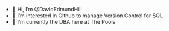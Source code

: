 - 👋 Hi, I’m @DavidEdmundHill
- 👀 I’m interested in Github to manage Version Control for SQL
- 🌱 I’m currently the DBA here at The Pools

<!---
DavidEdmundHill/DavidEdmundHill is a ✨ special ✨ repository because its `README.md` (this file) appears on your GitHub profile.
You can click the Preview link to take a look at your changes.
--->
